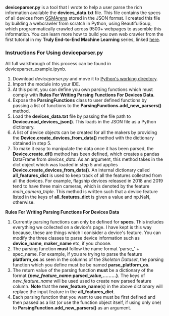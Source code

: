 **deviceparser.py** is a tool that I wrote to help a user parse the rich information available the **devices_data.txt** file. This file contains the specs of all devices from [GSMArena](https://www.gsmarena.com/) stored in the JSON format. I created this file by building a webcrawler from scratch in Python, using BeautifulSoup, which programmatically crawled across 9500+ webpages to assemble this information. You can learn more how to build you own web crawler from the first tutorial in my **Truly End-to-End Machine Learning** series, linked [here](https://github.com/vigvisw/end2endml). 


### Instructions For Using deviceparser.py
All full walkthrough of this process can be found in deviceparser_example.ipynb.

1. Download *deviceparser.py* and move it to [Python's working directory](https://stackoverflow.com/questions/17359698/how-to-get-the-current-working-directory-using-python-3/17361545).
2. Import the module into your IDE.
3. At this point, you can define you own parsing functions which must comply with **Rules For Writing Parsing Functions For Devices Data**.
4. Expose the **ParsingFunctions** class to user defined functions by passing a list of functions to the **ParsingFunctions.add_new_parsers()** method.
5. Load the **devices_data.txt** file by passing the file path to **Device.read_devices_json()**. This loads in the JSON file as a Python dictionary.
6. A list of device objects can be created for all the makers by providing the **Device.create_devices_from_data()** method with the dictionary obtained in step 5.
7. To make it easy to manipulate the data once it has been parsed, the **Device.create_df()** method has been defined, which creates a pandas DataFrame from *devices_data*. As an argument, this method takes in the dict object which was loaded in step 5 and applies **Device.create_devices_from_data()**. An internal dictionary called **all_features_dict** is used to keep track of all the features collected from all the devices. For example, flagship devices released in 2018 and 2019 tend to have three main cameras, which is denoted by the feature *main_camera_triple*. This method is written such that a  device feature listed in the keys of **all_features_dict** is given a value and np.NaN, otherwise.


**Rules For Writing Parsing Functions For Devices Data**
1. Currently parsing functions can only be defined for **specs**. This includes everything we collected on a device's page. I have kept is this way because, these are things which I conisider a device's feature. You can modify the three classes to parse device information such as **device_name**, **maker_name** etc, if you choose.
2. The parsing function **must** follow the name format 'parse_' + spec_name. For example, if you are trying to parse the feature **platform_os** as seen in the columns of the *Skeleton Dataset*, the parsing function which you define must be be named **parse_platform_os**.
3. The return value of the parsing function **must** be a dictionary of the format **{*new_feature_name*:parsed_value,.........}**. The keys of *new_feature_name* will be used used to create new parsed feature column. **Note** that the **new_feature_name**(s) in the above dictionary will replace the input feature in the **all_features_dict**.
4. Each parsing function that you want to use must be first defined and then passed as a list (or use the function object itself, if using only one) to **ParsingFunction.add_new_parsers()** as an argument.
